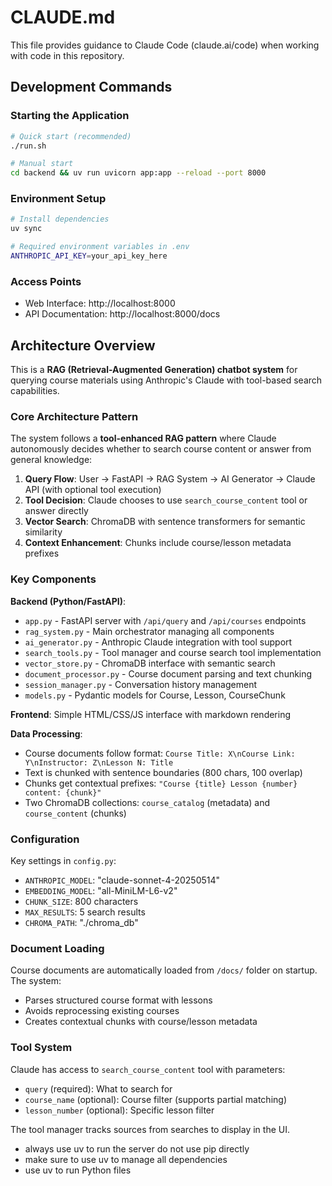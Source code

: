 # CLAUDE.md

This file provides guidance to Claude Code (claude.ai/code) when working with code in this repository.

## Development Commands

### Starting the Application
```bash
# Quick start (recommended)
./run.sh

# Manual start
cd backend && uv run uvicorn app:app --reload --port 8000
```

### Environment Setup
```bash
# Install dependencies
uv sync

# Required environment variables in .env
ANTHROPIC_API_KEY=your_api_key_here
```

### Access Points
- Web Interface: http://localhost:8000
- API Documentation: http://localhost:8000/docs

## Architecture Overview

This is a **RAG (Retrieval-Augmented Generation) chatbot system** for querying course materials using Anthropic's Claude with tool-based search capabilities.

### Core Architecture Pattern

The system follows a **tool-enhanced RAG pattern** where Claude autonomously decides whether to search course content or answer from general knowledge:

1. **Query Flow**: User → FastAPI → RAG System → AI Generator → Claude API (with optional tool execution)
2. **Tool Decision**: Claude chooses to use `search_course_content` tool or answer directly
3. **Vector Search**: ChromaDB with sentence transformers for semantic similarity
4. **Context Enhancement**: Chunks include course/lesson metadata prefixes

### Key Components

**Backend (Python/FastAPI)**:
- `app.py` - FastAPI server with `/api/query` and `/api/courses` endpoints
- `rag_system.py` - Main orchestrator managing all components
- `ai_generator.py` - Anthropic Claude integration with tool support
- `search_tools.py` - Tool manager and course search tool implementation
- `vector_store.py` - ChromaDB interface with semantic search
- `document_processor.py` - Course document parsing and text chunking
- `session_manager.py` - Conversation history management
- `models.py` - Pydantic models for Course, Lesson, CourseChunk

**Frontend**: Simple HTML/CSS/JS interface with markdown rendering

**Data Processing**:
- Course documents follow format: `Course Title: X\nCourse Link: Y\nInstructor: Z\nLesson N: Title`
- Text is chunked with sentence boundaries (800 chars, 100 overlap)
- Chunks get contextual prefixes: `"Course {title} Lesson {number} content: {chunk}"`
- Two ChromaDB collections: `course_catalog` (metadata) and `course_content` (chunks)

### Configuration

Key settings in `config.py`:
- `ANTHROPIC_MODEL`: "claude-sonnet-4-20250514" 
- `EMBEDDING_MODEL`: "all-MiniLM-L6-v2"
- `CHUNK_SIZE`: 800 characters
- `MAX_RESULTS`: 5 search results
- `CHROMA_PATH`: "./chroma_db"

### Document Loading

Course documents are automatically loaded from `/docs/` folder on startup. The system:
- Parses structured course format with lessons
- Avoids reprocessing existing courses
- Creates contextual chunks with course/lesson metadata

### Tool System

Claude has access to `search_course_content` tool with parameters:
- `query` (required): What to search for
- `course_name` (optional): Course filter (supports partial matching)  
- `lesson_number` (optional): Specific lesson filter

The tool manager tracks sources from searches to display in the UI.
- always use uv to run the server do not use pip directly
- make sure to use uv to manage all dependencies
- use uv to run Python files